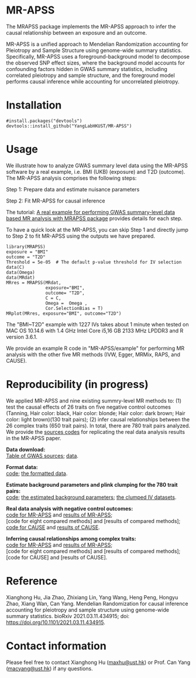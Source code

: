 # MR-APSS
The MRAPSS package implements the MR-APSS approach to infer the causal relationship between an exposure and an outcome.

MR-APSS is a unified approach to Mendelian Randomization accounting for Pleiotropy and Sample Structure using genome-wide summary statistics. Specifically, MR-APSS uses a foreground-background model to decompose the observed SNP effect sizes, where the background model accounts for confounding factors hidden in GWAS summary statistics, including correlated pleiotropy and sample structure, and the foreground model performs causal inference while accounting for uncorrelated pleiotropy.

# Installation 
```{r}
#install.packages("devtools")
devtools::install_github("YangLabHKUST/MR-APSS")
```

# Usage
We illustrate how to analyze GWAS summary level data using the MR-APSS software by a real example, i.e. BMI (UKB) (exposure) and T2D (outcome). The MR-APSS analysis comprises the following steps:

 Step 1: Prepare data and estimate nuisance parameters 
 
 Step 2: Fit MR-APSS for causal inference
 

The tutorial:  [A real example for performing GWAS summary-level data based MR analysis with MRAPSS package](https://github.com/YangLabHKUST/MR-APSS/blob/master/MRAPSS_Rpackage_Tutorial.pdf) provides details for each step.

To have a quick look at the MR-APSS, you can skip Step 1 and directly jump to Step 2 to fit MR-APSS using the outputs we have prepared.
```{r}
library(MRAPSS)
exposure = "BMI"
outcome = "T2D"
Threshold = 5e-05  # The default p-value threshold for IV selection 
data(C)
data(Omega)
data(MRdat)
MRres = MRAPSS(MRdat,
               exposure="BMI",
               outcome= "T2D",
               C = C,
               Omega =  Omega ,
               Cor.SelectionBias = T)
MRplot(MRres, exposure="BMI", outcome="T2D")
```
The "BMI~T2D" example with 1227 IVs takes about 1 minute when tested on MAC OS 10.14.6 with 1.4 GHz Intel Core i5,16 GB 2133 MHz LPDDR3 and R version 3.6.1. 

We provide an example R code in "MR-APSS/example" for performing MR analysis with the other five MR methods (IVW, Egger, MRMix, RAPS, and CAUSE). 

# Reproducibility (in progress)
We applied MR-APSS and nine existing summry-level MR methods to: (1) test the causal effects of 26 traits on five negative control outcomes (Tanning, Hair color: black, Hair color: blonde; Hair color: dark brown; Hair color: light brown)(130 trait pairs); (2) infer causal relationships between the 26 complex traits (650 trait pairs). In total, there are 780 trait pairs analyzed. We provide the [sources codes](https://github.com/YangLabHKUST/MRAPSS_RealDataAnalysis_reproduce) for replicating the real data analysis results in the MR-APSS paper. 

**Data download:**  
[Table of GWAS sources](https://github.com/YangLabHKUST/MRAPSS_RealDataAnalysis_reproduce/blob/master/GWAS_26and5_source.csv); [data]().

**Format data:**  
[code](https://htmlpreview.github.io/?https://github.com/YangLabHKUST/MRAPSS_RealDataAnalysis_reproduce/blob/master/Format_GWASdata.html); [the formatted data](https://gohkust-my.sharepoint.com/:u:/g/personal/maxhu_ust_hk/EVe128zsM5BKm1vze-PaKrUBAaFSvniwNWxkX4HJBO_lJA?e=2C874o).

<!-- We provide [GWAS summary-level datasets] for the five negative control outcomes (Tanning, Hair color: black, Hair color: blonde; Hair color: dark brown; Hair color: light brown) and 26 complex traits. The detailed information for the sources of GWAS datasets is summarized in a [CSV file](https://github.com/YangLabHKUST/MRAPSS_RealDataAnalysis_reproduce/blob/master/GWAS_26and5_source.csv).  
Next, a important step is to format the GWAS summay statistics for using in the MR_APSS analysis: [code](https://htmlpreview.github.io/?https://github.com/YangLabHKUST/MRAPSS_RealDataAnalysis_reproduce/blob/master/Format_GWASdata.html) and [the formatted datasets](). -->

**Estimate background parameters and plink clumping for the 780 trait pairs:**  
[code](https://htmlpreview.github.io/?https://github.com/YangLabHKUST/MRAPSS_RealDataAnalysis_reproduce/blob/master/NC_BackgroundParametersEst_Clumping.html); [the estimated background parameters](https://gohkust-my.sharepoint.com/:u:/g/personal/maxhu_ust_hk/ESy5hhtWkpxLt7ikJ55d58QBJxiNqfOUhSEExwVynhPVvA?e=Mf7CjS); [the clumped IV datasets](https://gohkust-my.sharepoint.com/:u:/g/personal/maxhu_ust_hk/ERjc_iN5xbROm3yeZ8fHKtEB6N-0IDcndvbdMrCfztwtsw?e=h5hjpH).  

**Real data analysis with negative control outcomes:**  
[code for MR-APSS](https://htmlpreview.github.io/?https://github.com/YangLabHKUST/MRAPSS_RealDataAnalysis_reproduce/blob/master/NC_MR-APSS.html) and [results of MR-APSS](https://github.com/YangLabHKUST/MRAPSS_RealDataAnalysis_reproduce/blob/master/NC_MRAPSS.MRres);  
[code for eight compared methods] and [results of compared methods];  
[code for CAUSE](https://htmlpreview.github.io/?https://github.com/YangLabHKUST/MRAPSS_RealDataAnalysis_reproduce/blob/master/NC_CAUSE.html) and [results of CAUSE](https://github.com/YangLabHKUST/MRAPSS_RealDataAnalysis_reproduce/blob/master/NC_CAUSE_MRres). 
<!-- [code for estimating background parameters and plink clumping](https://htmlpreview.github.io/?https://github.com/YangLabHKUST/MRAPSS_RealDataAnalysis_reproduce/blob/master/NC_BackgroundParametersEst_Clumping.html) and the outputs: [the estimated background parameters](https://gohkust-my.sharepoint.com/:u:/g/personal/maxhu_ust_hk/ESy5hhtWkpxLt7ikJ55d58QBJxiNqfOUhSEExwVynhPVvA?e=Mf7CjS) and [the clumped IV datasets](https://gohkust-my.sharepoint.com/:u:/g/personal/maxhu_ust_hk/ERjc_iN5xbROm3yeZ8fHKtEB6N-0IDcndvbdMrCfztwtsw?e=h5hjpH).  -->

**Inferring causal relationships among complex traits:**  
[code for MR-APSS](https://htmlpreview.github.io/?https://github.com/YangLabHKUST/MRAPSS_RealDataAnalysis_reproduce/blob/master/Traits_MR-APSS.html) and [results of MR-APSS](https://github.com/YangLabHKUST/MRAPSS_RealDataAnalysis_reproduce/blob/master/Traits_MRAPSS.MRres);  
[code for eight compared methods] and [results of compared methods];  
[code for CAUSE] and [results of CAUSE]. 

<!-- [code for estimating background parameters and plink clumping](https://htmlpreview.github.io/?https://github.com/YangLabHKUST/MRAPSS_RealDataAnalysis_reproduce/blob/master/Traits_BackgroundParametersEst_Clumping.html) and the outputs: [the estimated background parameters](https://gohkust-my.sharepoint.com/:u:/g/personal/maxhu_ust_hk/ESy5hhtWkpxLt7ikJ55d58QBJxiNqfOUhSEExwVynhPVvA?e=Mf7CjS) and [the clumped IV datasets](https://gohkust-my.sharepoint.com/:u:/g/personal/maxhu_ust_hk/ERjc_iN5xbROm3yeZ8fHKtEB6N-0IDcndvbdMrCfztwtsw?e=h5hjpH);-->


# Reference
Xianghong Hu, Jia Zhao, Zhixiang Lin, Yang Wang, Heng Peng, Hongyu Zhao, Xiang Wan, Can Yang. Mendelian Randomization for causal inference accounting for pleiotropy and sample structure using genome-wide summary statistics. bioRxiv 2021.03.11.434915; doi: https://doi.org/10.1101/2021.03.11.434915.

# Contact information

Please feel free to contact Xianghong Hu (maxhu@ust.hk) or Prof. Can Yang (macyang@ust.hk) if any questions.

